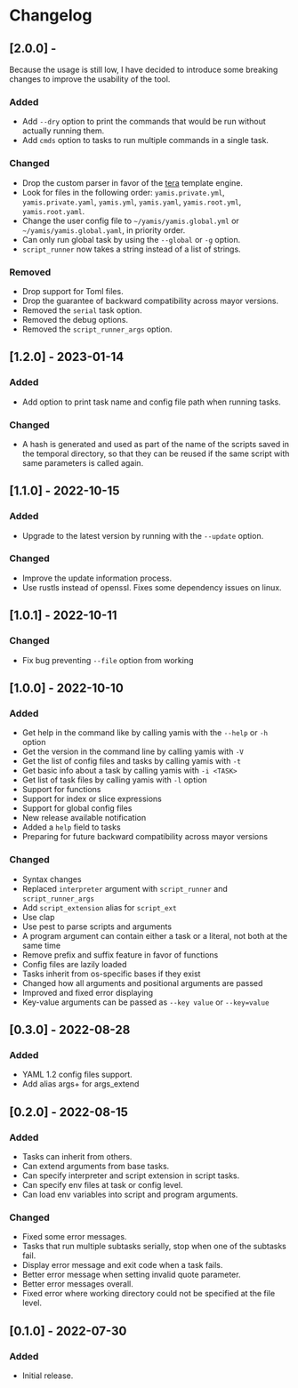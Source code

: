 # Changelog

## [2.0.0] - 

Because the usage is still low, I have decided to introduce some breaking changes
to improve the usability of the tool.

### Added
- Add `--dry` option to print the commands that would be run without actually running them.
- Add `cmds` option to tasks to run multiple commands in a single task.

### Changed
- Drop the custom parser in favor of the [tera](https://tera.netlify.app/) template engine.
- Look for files in the following order: `yamis.private.yml`, `yamis.private.yaml`, `yamis.yml`, `yamis.yaml`, `yamis.root.yml`, `yamis.root.yaml`.
- Change the user config file to `~/yamis/yamis.global.yml` or `~/yamis/yamis.global.yaml`, in priority order.
- Can only run global task by using the `--global` or `-g` option.
- `script_runner` now takes a string instead of a list of strings.

### Removed
- Drop support for Toml files.
- Drop the guarantee of backward compatibility across mayor versions.
- Removed the `serial` task option.
- Removed the debug options.
- Removed the `script_runner_args` option.

## [1.2.0] - 2023-01-14

### Added
- Add option to print task name and config file path when running tasks.

### Changed
- A hash is generated and used as part of the name of the scripts saved in the temporal
 directory, so that they can be reused if the same script with same parameters is called
 again.

## [1.1.0] - 2022-10-15
### Added
- Upgrade to the latest version by running with the `--update` option.

### Changed
- Improve the update information process.
- Use rustls instead of openssl. Fixes some dependency issues on linux.

## [1.0.1] - 2022-10-11
### Changed
- Fix bug preventing `--file` option from working

## [1.0.0] - 2022-10-10
### Added
- Get help in the command like by calling yamis with the `--help` or `-h` option
- Get the version in the command line by calling yamis with `-V`
- Get the list of config files and tasks by calling yamis with `-t`
- Get basic info about a task by calling yamis with `-i <TASK>`
- Get list of task files by calling yamis with `-l` option
- Support for functions
- Support for index or slice expressions
- Support for global config files
- New release available notification
- Added a `help` field to tasks
- Preparing for future backward compatibility across mayor versions

### Changed
- Syntax changes
- Replaced `interpreter` argument with `script_runner` and `script_runner_args`
- Add `script_extension` alias for `script_ext`
- Use clap
- Use pest to parse scripts and arguments
- A program argument can contain either a task or a literal, not both at the same time
- Remove prefix and suffix feature in favor of functions
- Config files are lazily loaded
- Tasks inherit from os-specific bases if they exist
- Changed how all arguments and positional arguments are passed
- Improved and fixed error displaying
- Key-value arguments can be passed as `--key value` or `--key=value`

## [0.3.0] - 2022-08-28
### Added
- YAML 1.2 config files support.
- Add alias args+ for args_extend

## [0.2.0] - 2022-08-15
### Added
- Tasks can inherit from others.
- Can extend arguments from base tasks.
- Can specify interpreter and script extension in script tasks.
- Can specify env files at task or config level.
- Can load env variables into script and program arguments.

### Changed
- Fixed some error messages.
- Tasks that run multiple subtasks serially, stop when one of the subtasks fail.
- Display error message and exit code when a task fails.
- Better error message when setting invalid quote parameter.
- Better error messages overall.
- Fixed error where working directory could not be specified at the file level.

## [0.1.0] - 2022-07-30
### Added
- Initial release.
